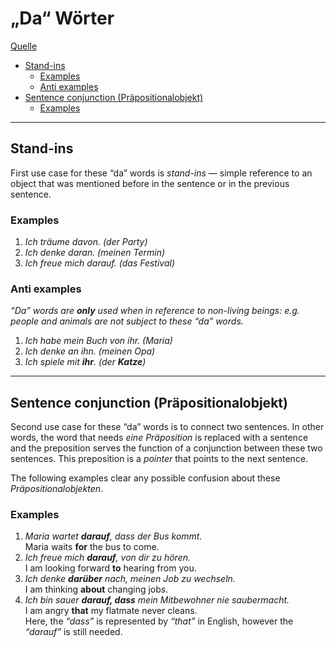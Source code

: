 # „Da“ Wörter

[Artikel]: https://yourdailygerman.com/da-words-meaning-german/

[Quelle][Artikel]

- [Stand-ins](#stand-ins)
    - [Examples](#examples)
    - [Anti examples](#anti-examples)
- [Sentence conjunction (Präpositionalobjekt)](#sentence-conjunction-präpositionalobjekt)
    - [Examples](#examples-1)

---

## Stand-ins

First use case for these “da” words is *stand-ins* — simple reference to an object that was mentioned before in the sentence or in the previous sentence.

### Examples

1. *Ich träume davon. (der Party)*
2. *Ich denke daran. (meinen Termin)*
3. *Ich freue mich darauf. (das Festival)*

### Anti examples

*“Da” words are **only** used when in reference to non-living beings: e.g. people and animals are not subject to these “da” words.*

1. *Ich habe mein Buch von ihr. (Maria)*
2. *Ich denke an ihn. (meinen Opa)*
3. *Ich spiele mit **ihr**. (der **Katze**)*

---

## Sentence conjunction (Präpositionalobjekt)

Second use case for these “da” words is to connect two sentences. In other words, the word that needs *eine Präposition* is replaced with a sentence and the preposition serves the function of a conjunction between these two sentences. This preposition is a *pointer* that points to the next sentence.

The following examples clear any possible confusion about these *Präpositionalobjekten*.

### Examples

1. *Maria wartet **darauf**, dass der Bus kommt.*\
    Maria waits **for** the bus to come.
2. *Ich freue mich **darauf**, von dir zu hören.*\
    I am looking forward **to** hearing from you.
3. *Ich denke **darüber** nach, meinen Job zu wechseln.*\
    I am thinking **about** changing job*s*.
4. *Ich bin sauer **darauf, dass** mein Mitbewohner nie saubermacht.*\
    I am angry **that** my flatmate never cleans.\
    Here, the *“dass”* is represented by *“that”* in English, however the *“darauf”* is still needed.
